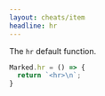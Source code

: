 ```yaml
---
layout: cheats/item
headline: hr
---
```


The `hr` default function.

```js
Marked.hr = () => {
  return `<hr>\n`;
}
```
